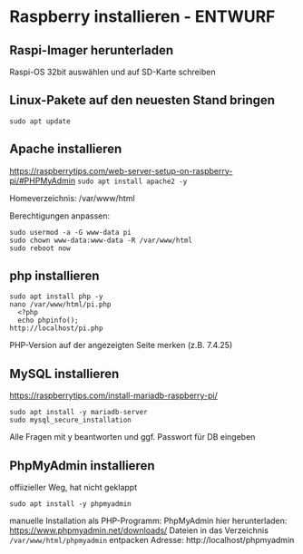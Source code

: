 # Raspberry installieren - ENTWURF
## Raspi-Imager herunterladen
Raspi-OS 32bit auswählen und auf SD-Karte schreiben

## Linux-Pakete auf den neuesten Stand bringen
 `sudo apt update`

## Apache installieren
https://raspberrytips.com/web-server-setup-on-raspberry-pi/#PHPMyAdmin
`sudo apt install apache2 -y`

Homeverzeichnis: /var/www/html

Berechtigungen anpassen: 
``` 
sudo usermod -a -G www-data pi
sudo chown www-data:www-data -R /var/www/html
sudo reboot now
```

## php installieren
```
sudo apt install php -y
nano /var/www/html/pi.php
  <?php
  echo phpinfo();
http://localhost/pi.php
```
PHP-Version auf der angezeigten Seite merken (z.B. 7.4.25)

## MySQL installieren
https://raspberrytips.com/install-mariadb-raspberry-pi/
```
sudo apt install -y mariadb-server
sudo mysql_secure_installation
```
Alle Fragen mit y beantworten und ggf. Passwort für DB eingeben

## PhpMyAdmin installieren
offiizieller Weg, hat nicht geklappt 
```
sudo apt install -y phpmyadmin
```
manuelle Installation als PHP-Programm:
PhpMyAdmin hier herunterladen: https://www.phpmyadmin.net/downloads/
Dateien in das Verzeichnis `/var/www/html/phpmyadmin` entpacken
Adresse: http://localhost/phpmyadmin
